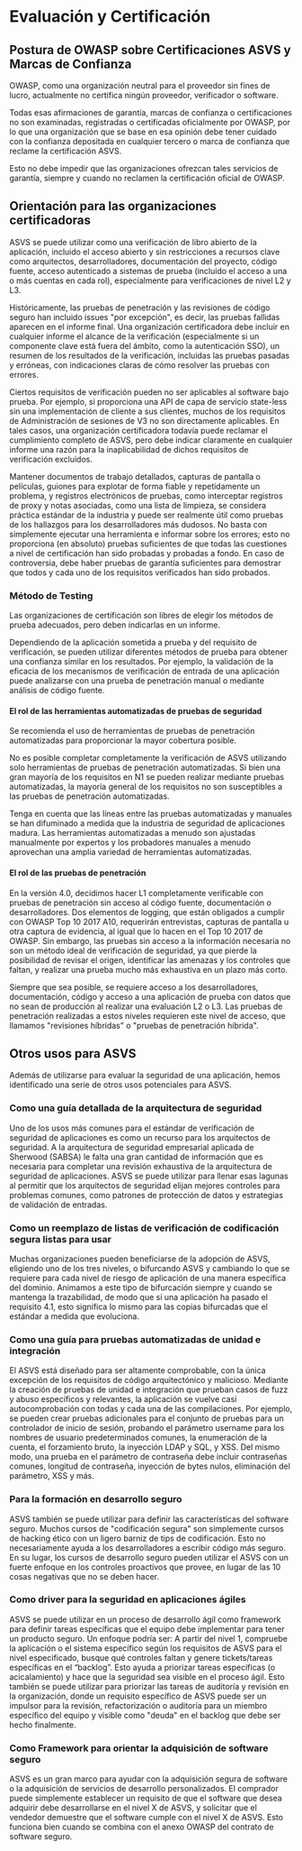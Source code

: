 # Evaluación y Certificación

## Postura de OWASP sobre Certificaciones ASVS y Marcas de Confianza

OWASP, como una organización neutral para el proveedor sin fines de lucro, actualmente no certifica ningún proveedor, verificador o software.

Todas esas afirmaciones de garantía, marcas de confianza o certificaciones no son examinadas, registradas o certificadas oficialmente por OWASP, por lo que una organización que se base en esa opinión debe tener cuidado con la confianza depositada en cualquier tercero o marca de confianza que reclame la certificación ASVS.

Esto no debe impedir que las organizaciones ofrezcan tales servicios de garantía, siempre y cuando no reclamen la certificación oficial de OWASP.

## Orientación para las organizaciones certificadoras

ASVS se puede utilizar como una verificación de libro abierto de la aplicación, incluido el acceso abierto y sin restricciones a recursos clave como arquitectos, desarrolladores, documentación del proyecto, código fuente, acceso autenticado a sistemas de prueba (incluido el acceso a una o más cuentas en cada rol), especialmente para verificaciones de  nivel  L2 y L3. 

Históricamente, las pruebas de penetración y las revisiones de código seguro han incluido issues "por excepción", es decir, las pruebas fallidas aparecen en el informe final. Una organización certificadora debe incluir en cualquier informe el alcance de la verificación (especialmente si un componente clave está fuera del ámbito, como la autenticación SSO), un resumen de los resultados de la verificación, incluidas las pruebas pasadas y erróneas, con indicaciones claras de cómo resolver las pruebas con errores.

Ciertos requisitos de verificación pueden no ser aplicables al software bajo prueba. Por ejemplo, si proporciona una API de capa de servicio state-less sin una implementación de cliente a sus clientes, muchos de los requisitos de Administración de sesiones de V3 no son directamente aplicables. En tales casos, una organización certificadora todavía puede reclamar el cumplimiento completo de ASVS, pero debe indicar claramente en cualquier informe una razón para la inaplicabilidad de dichos requisitos de verificación excluidos.

Mantener documentos de trabajo detallados, capturas de pantalla o películas, guiones para explotar de forma fiable y repetidamente un problema, y registros electrónicos de pruebas, como interceptar registros de proxy y notas asociadas, como una lista de limpieza, se considera práctica estándar de la industria y puede ser realmente útil como pruebas de los hallazgos para los desarrolladores más dudosos. No basta con simplemente ejecutar una herramienta e informar sobre los errores; esto no proporciona (en absoluto) pruebas suficientes de que todas las cuestiones a nivel de certificación han sido probadas y probadas a fondo. En caso de controversia, debe haber pruebas de garantía suficientes para demostrar que todos y cada uno de los requisitos verificados han sido probados.

### Método de Testing

Las organizaciones de certificación son libres de elegir los métodos de prueba adecuados, pero deben indicarlas en un informe.

Dependiendo de la aplicación sometida a prueba y del requisito de verificación, se pueden utilizar diferentes métodos de prueba para obtener una confianza similar en los resultados. Por ejemplo, la validación de la eficacia de los mecanismos de verificación de entrada de una aplicación puede analizarse con una prueba de penetración manual o mediante análisis de código fuente.

#### El rol de las herramientas automatizadas de pruebas de seguridad

Se recomienda el uso de herramientas de pruebas de penetración automatizadas para proporcionar la mayor cobertura posible.

No es posible completar completamente la verificación de ASVS utilizando solo herramientas de pruebas de penetración automatizadas. Si bien una gran mayoría de los requisitos en N1 se pueden realizar mediante pruebas automatizadas, la mayoría general de los requisitos no son susceptibles a las pruebas de penetración automatizadas.

Tenga en cuenta que las líneas entre las pruebas automatizadas y manuales se han difuminado a medida que la industria de seguridad de aplicaciones madura. Las herramientas automatizadas a menudo son ajustadas manualmente por expertos y los probadores manuales a menudo aprovechan una amplia variedad de herramientas automatizadas.

#### El rol de las pruebas de penetración

En la versión 4.0, decidimos hacer L1 completamente verificable con pruebas de penetración sin acceso al código fuente, documentación o desarrolladores. Dos elementos de logging, que están obligados a cumplir con OWASP Top 10 2017 A10, requerirán entrevistas, capturas de pantalla u otra captura de evidencia, al igual que lo hacen en el Top 10 2017 de OWASP. Sin embargo, las pruebas sin acceso a la información necesaria no son un método ideal de verificación de seguridad, ya que pierde la posibilidad de revisar el origen, identificar las amenazas y los controles que faltan, y realizar una prueba mucho más exhaustiva en un plazo más corto.

Siempre que sea posible, se requiere acceso a los desarrolladores, documentación, código y acceso a una aplicación de prueba con datos que no sean de producción al realizar una evaluación L2 o L3. Las pruebas de penetración realizadas a estos niveles requieren este nivel de acceso, que llamamos "revisiones híbridas" o "pruebas de penetración híbrida".

## Otros usos para ASVS

Además de utilizarse para evaluar la seguridad de una aplicación, hemos identificado una serie de otros usos potenciales para ASVS.

### Como una guía detallada de la arquitectura de seguridad

Uno de los usos más comunes para el estándar de verificación de seguridad de aplicaciones es como un recurso para los arquitectos de seguridad. A la arquitectura de seguridad empresarial aplicada de Sherwood (SABSA) le falta una gran cantidad de información que es necesaria para completar una revisión exhaustiva de la arquitectura de seguridad de aplicaciones. ASVS se puede utilizar para llenar esas lagunas al permitir que los arquitectos de seguridad elijan mejores controles para problemas comunes, como patrones de protección de datos y estrategias de validación de entradas.

### Como un reemplazo de listas de verificación de codificación segura listas para usar

Muchas organizaciones pueden beneficiarse de la adopción de ASVS, eligiendo uno de los tres niveles, o bifurcando ASVS y cambiando lo que se requiere para cada nivel de riesgo de aplicación de una manera específica del dominio. Animamos a este tipo de bifurcación siempre y cuando se mantenga la trazabilidad, de modo que si una aplicación ha pasado el requisito 4.1, esto significa lo mismo para las copias bifurcadas que el estándar a medida que evoluciona.

### Como una guía para pruebas automatizadas de unidad e integración

El ASVS está diseñado para ser altamente comprobable, con la única excepción de los requisitos de código arquitectónico y malicioso. Mediante la creación de pruebas de unidad e integración que prueban casos de fuzz y abuso específicos y relevantes, la aplicación se vuelve casi autocomprobación con todas y cada una de las compilaciones. Por ejemplo, se pueden crear pruebas adicionales para el conjunto de pruebas para un controlador de inicio de sesión, probando el parámetro username para los nombres de usuario predeterminados comunes, la enumeración de la cuenta, el forzamiento bruto, la inyección LDAP y SQL, y XSS. Del mismo modo, una prueba en el parámetro de contraseña debe incluir contraseñas comunes, longitud de contraseña, inyección de bytes nulos, eliminación del parámetro, XSS y más.

### Para la formación en desarrollo seguro

ASVS también se puede utilizar para definir las características del software seguro. Muchos cursos de "codificación segura" son simplemente cursos de hacking ético con un ligero barniz de tips de codificación. Esto no necesariamente ayuda a los desarrolladores a escribir código más seguro. En su lugar, los cursos de desarrollo seguro pueden utilizar el ASVS con un fuerte enfoque en los controles proactivos que provee, en lugar de las 10 cosas negativas que no se deben hacer.

### Como driver para la seguridad en aplicaciones ágiles

ASVS se puede utilizar en un proceso de desarrollo ágil como framework para definir tareas específicas que el equipo debe implementar para tener un producto seguro. Un enfoque podría ser: A partir del nivel 1, compruebe la aplicación o el sistema específico según los requisitos de ASVS para el nivel especificado, busque qué controles faltan y genere tickets/tareas específicas en el “backlog”. Esto ayuda a priorizar tareas específicas (o acicalamiento) y hace que la seguridad sea visible en el proceso ágil. Esto también se puede utilizar para priorizar las tareas de auditoría y revisión en la organización, donde un requisito específico de ASVS puede ser un impulsor para la revisión, refactorización o auditoría para un miembro específico del equipo y visible como "deuda" en el backlog que debe ser hecho finalmente.

### Como Framework para orientar la adquisición de software seguro

ASVS es un gran marco para ayudar con la adquisición segura de software o la adquisición de servicios de desarrollo personalizados. El comprador puede simplemente establecer un requisito de que el software que desea adquirir debe desarrollarse en el nivel X de ASVS, y solicitar que el vendedor demuestre que el software cumple con el nivel X de ASVS. Esto funciona bien cuando se combina con el anexo OWASP del contrato de software seguro.
